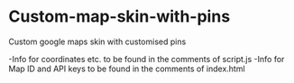 # Custom-map-skin-with-pins
Custom google maps skin with customised pins

-Info for coordinates etc. to be found in the comments of script.js
-Info for Map ID and API keys to be found in the comments of index.html
